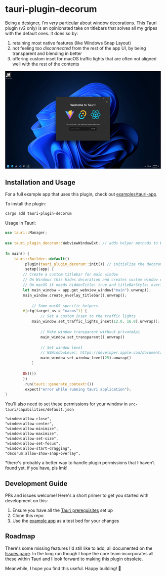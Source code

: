 # tauri-plugin-decorum

Being a designer, I'm _very_ particular about window decorations. This Tauri plugin (v2 only) is an opinionated take on titlebars that solves all my gripes with the default ones. It does so by:

1. retaining most native features (like Windows Snap Layout)
2. not feeling too _disconnected_ from the rest of the app UI, by being transparent and blending in better
3. offering custom inset for macOS traffic lights that are often not aligned well with the rest of the contents

![demo](./wheeee.gif)

## Installation and Usage

For a full example app that uses this plugin, check out [examples/tauri-app](examples/tauri-app/).

To install the plugin:

```bash
cargo add tauri-plugin-decorum
```

Usage in Tauri:

```rust
use tauri::Manager;

use tauri_plugin_decorum::WebviewWindowExt; // adds helper methods to WebviewWindow

fn main() {
	tauri::Builder::default()
		.plugin(tauri_plugin_decorum::init()) // initialize the decorum plugin
		.setup(|app| {
	    // Create a custom titlebar for main window
	    // On Windows this hides decoration and creates custom window controls
	    // On macOS it needs hiddenTitle: true and titleBarStyle: overlay
	    let main_window = app.get_webview_window("main").unwrap();
	    main_window.create_overlay_titlebar().unwrap();

			// Some macOS-specific helpers
	    #[cfg(target_os = "macos")] {
				// Set a custom inset to the traffic lights
	    	main_window.set_traffic_lights_inset(12.0, 16.0).unwrap();

				// Make window transparent without privateApi
				main_window.set_transparent().unwrap()

				// Set window level
				// NSWindowLevel: https://developer.apple.com/documentation/appkit/nswindowlevel
				main_window.set_window_level(25).unwrap()
			}

	    Ok(())
		})
		.run(tauri::generate_context!())
		.expect("error while running tauri application");
}
```

You'll also need to set these permissions for your window in `src-tauri/capabilities/default.json`

```
"window:allow-close",
"window:allow-center",
"window:allow-minimize",
"window:allow-maximize",
"window:allow-set-size",
"window:allow-set-focus",
"window:allow-start-dragging",
"decorum:allow-show-snap-overlay",
```

\*there's probably a better way to handle plugin permissions that I haven't found yet. if you have, pls lmk!

## Development Guide

PRs and issues welcome! Here's a short primer to get you started with development on this:

1. Ensure you have all the [Tauri prerequisites](https://beta.tauri.app/start/prerequisites/) set up
2. Clone this repo
3. Use the [example app](examples/tauri-app) as a test bed for your changes

## Roadmap

There's some missing features I'd still like to add, all documented on the [Issues page](https://github.com/clearlysid/tauri-plugin-decorum/issues).
In the long run though I hope the core team incorporates all these within Tauri and I look forward to making this plugin obsolete.

Meanwhile, I hope you find this useful. Happy building! 🥂
